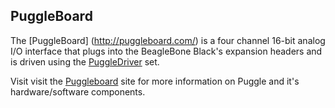 ## PuggleBoard
The [PuggleBoard] (http://puggleboard.com/) is a four channel 16-bit analog I/O interface that plugs into the BeagleBone Black's expansion headers and is driven using the <a href="https://github.com/PuggleBoard/PuggleDriver">PuggleDriver</a> set.

Visit visit the <a href="http://puggleboard.com">Puggleboard</a> site for more information on Puggle and it's hardware/software components.
